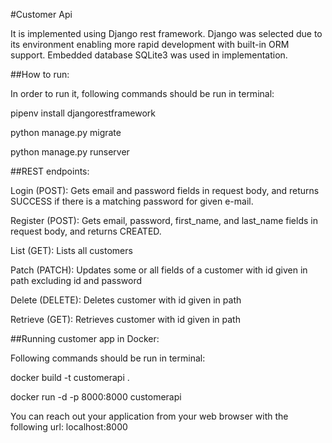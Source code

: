 #Customer Api

It is implemented using Django rest framework. Django was selected due to its environment enabling more rapid development with built-in ORM support. Embedded database SQLite3 was used in implementation.

##How to run:

In order to run it, following commands should be run in terminal: 

pipenv install djangorestframework

python manage.py migrate

python manage.py runserver

##REST endpoints:

Login (POST): Gets email and password fields in request body, and returns SUCCESS if there is a matching password for given e-mail.

Register (POST): Gets email, password, first_name, and last_name fields in request body, and returns CREATED.

List (GET): Lists all customers

Patch (PATCH): Updates some or all fields of a customer with id given in path excluding id and password

Delete (DELETE): Deletes customer with id given in path

Retrieve (GET): Retrieves customer with id given in path

##Running customer app in Docker:

Following commands should be run in terminal:

docker build -t customerapi .

docker run -d -p 8000:8000 customerapi

You can reach out your application from your web browser with the following url: localhost:8000






